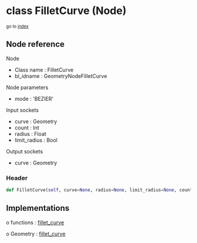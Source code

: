 # class FilletCurve (Node)

<sub>go to [index](/docs/index.md)</sub>

## Node reference

Node
 - Class name : FilletCurve
 - bl_idname : GeometryNodeFilletCurve

Node parameters
 - mode : 'BEZIER'

Input sockets
 - curve : Geometry
 - count : Int
 - radius : Float
 - limit_radius : Bool

Output sockets
 - curve : Geometry

### Header

``` python
def FilletCurve(self, curve=None, radius=None, limit_radius=None, count=None, mode='BEZIER', node_label=None, node_color=None):
```

## Implementations

o functions : [fillet_curve](/docs/GeoNodes_classes/GLOBAL.md#fillet_curve)

o Geometry : [fillet_curve](/docs/GeoNodes_classes/Geometry.md#fillet_curve)


